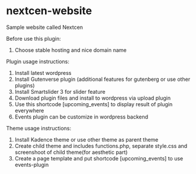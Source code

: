 # nextcen-website
Sample website called Nextcen

Before use this plugin:
1. Choose stable hosting and nice domain name

Plugin usage instructions:
1. Install latest wordpress
2. Install Gutenverse plugin (additional features for gutenberg or use other plugins)
3. Install Smartslider 3 for slider feature
4. Download plugin files and install to wordpress via upload plugin
5. Use this shortcode [upcoming_events] to display result of plugin everywhere
6. Events plugin can be customize in wordpress backend

Theme usage instructions:
1. Install Kadence theme or use other theme as parent theme
2. Create child theme and includes functions.php, separate style.css and screenshoot of child theme(for aesthetic part)
3. Create a page template and put shortcode [upcoming_events] to use events-plugin
